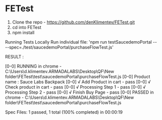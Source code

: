 # FETest
1. Clone the repo - https://github.com/denKlimentev/FETest.git
2. cd into FETest
3. npm install

Running Tests Locally
Run individual file: 'npm run testSaucedemoPortal -- --spec=./test/saucedemoPortal/purchaseFlowTest.js'

RESULT : 

[0-0] RUNNING in chrome - C:\Users\d.klimentev.ARMADALABS\Desktop\QF\New folder\FETest\test\saucedemoPortal\purchaseFlowTest.js
[0-0] Product name : Sauce Labs Backpack
[0-0]   √ Add Product in cart - pass
[0-0]   √ Check product in cart - pass
[0-0]   √ Processing Step 1 - pass
[0-0]   √ Processing Step 2 - pass
[0-0]   √ Finish Buy Page - pass
[0-0] PASSED in chrome - C:\Users\d.klimentev.ARMADALABS\Desktop\QF\New folder\FETest\test\saucedemoPortal\purchaseFlowTest.js

Spec Files:      1 passed, 1 total (100% completed) in 00:00:19



